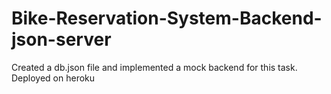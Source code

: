 # Bike-Reservation-System-Backend-json-server

Created a db.json file and implemented a mock backend for this task. Deployed on heroku
